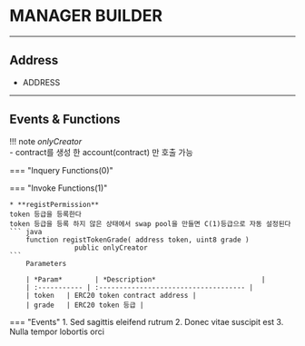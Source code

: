 # **MANAGER BUILDER**
- - -

## **Address**
* ADDRESS
- - -

## **Events & Functions**

!!! note
    *onlyCreator*   
     - contract를 생성 한 account(contract) 만 호출 가능   
   
=== "Inquery Functions(0)"

    
=== "Invoke Functions(1)"

    * **registPermission**   
    token 등급을 등록한다   
    token 등급을 등록 하지 않은 상태에서 swap pool을 만들면 C(1)등급으로 자동 설정된다
    ``` java
        function registTokenGrade( address token, uint8 grade ) 
                    public onlyCreator
    ```  
        Parameters     
           
        | *Param*        | *Description*                          |
        | :----------- | :------------------------------------ |
        | token   | ERC20 token contract address |
        | grade   | ERC20 token 등급 |   
    
=== "Events"
    1. Sed sagittis eleifend rutrum
    2. Donec vitae suscipit est
    3. Nulla tempor lobortis orci

